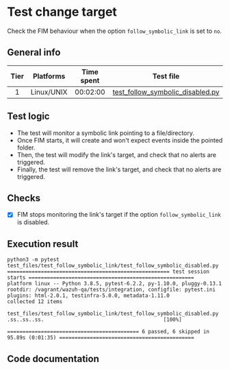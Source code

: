 # Test change target

Check the FIM behaviour when the option `follow_symbolic_link` is set to `no`.

## General info

| Tier | Platforms | Time spent| Test file |
|:--:|:--:|:--:|:--:|
| 1 | Linux/UNIX | 00:02:00 | [test_follow_symbolic_disabled.py](../../../../../../tests/integration/test_fim/test_files/test_follow_symbolic_link/test_follow_symbolic_disabled.py)|

## Test logic

- The test will monitor a symbolic link pointing to a file/directory.
- Once FIM starts, it will create and won't expect events inside the pointed folder.
- Then, the test will modify the link's target, and check that no alerts are triggered.
- Finally, the test will remove the link's target, and check that no alerts are triggered.
## Checks

- [x] FIM stops monitoring the link's target if the option `follow_symbolic_link` is disabled.

## Execution result

```
python3 -m pytest test_files/test_follow_symbolic_link/test_follow_symbolic_disabled.py
===================================================== test session starts ======================================================
platform linux -- Python 3.8.5, pytest-6.2.2, py-1.10.0, pluggy-0.13.1
rootdir: /vagrant/wazuh-qa/tests/integration, configfile: pytest.ini
plugins: html-2.0.1, testinfra-5.0.0, metadata-1.11.0
collected 12 items

test_files/test_follow_symbolic_link/test_follow_symbolic_disabled.py .ss..ss..ss.                                       [100%]

=========================================== 6 passed, 6 skipped in 95.89s (0:01:35) ============================================
```

## Code documentation

<!-- ::: tests.integration.test_fim.test_files.test_follow_symbolic_link.test_follow_symbolic_disabled -->
